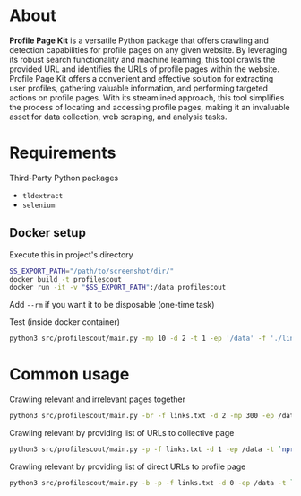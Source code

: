 # About

**Profile Page Kit** is a versatile Python package that offers crawling and detection capabilities for profile pages on any given website. By leveraging its robust search functionality and machine learning, this tool crawls the provided URL and identifies the URLs of profile pages within the website. Profile Page Kit offers a convenient and effective solution for extracting user profiles, gathering valuable information, and performing targeted actions on profile pages. With its streamlined approach, this tool simplifies the process of locating and accessing profile pages, making it an invaluable asset for data collection, web scraping, and analysis tasks.

# Requirements

Third-Party Python packages
* `tldextract`
* `selenium`

## Docker setup

Execute this in project's directory
```Bash
SS_EXPORT_PATH="/path/to/screenshot/dir/"
docker build -t profilescout
docker run -it -v "$SS_EXPORT_PATH":/data profilescout
```
Add `--rm` if you want it to be disposable (one-time task)

Test (inside docker container)
```Bash
python3 src/profilescout/main.py -mp 10 -d 2 -t 1 -ep '/data' -f './links.txt'
```

# Common usage

Crawling relevant and irrelevant pages together
```Bash
python3 src/profilescout/main.py -br -f links.txt -d 2 -mp 300 -ep /data -t `nproc`
```

Crawling relevant by providing list of URLs to collective page
```Bash
python3 src/profilescout/main.py -p -f links.txt -d 1 -ep /data -t `nproc`
```

Crawling relevant by providing list of direct URLs to profile page
```Bash
python3 src/profilescout/main.py -b -p -f links.txt -d 0 -ep /data -t `nproc`
```
